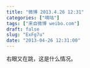 ```yaml
---
title: "微博 2013.4.26 12:31"
categories: ["嘀咕"]
tags: ["来自微博 weibo.com"]
draft: false
slug: "ExFg7u"
date: "2013-04-26 12:31:00"
---
```


<p>右眼又在跳，这是什么情况。 ​​​​</p>
